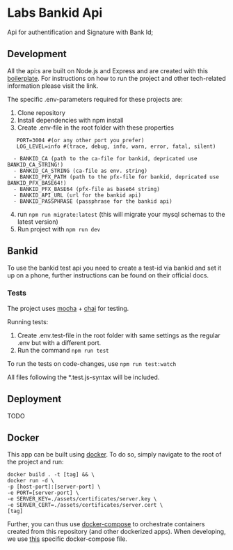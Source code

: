 # Labs Bankid Api
Api for authentification and Signature with Bank Id; 

## Development

All the api:s are built on Node.js and Express and are created with this <a href="https://github.com/helsingborg-stad/labs-node-js-boilerplate">boilerplate</a>. For instructions on how to run the project and other tech-related information please visit the link.

The specific .env-parameters required for these projects are:

1. Clone repository
2. Install dependencies with npm install
3. Create .env-file in the root folder with these properties
````
   PORT=3004 #(or any other port you prefer)
   LOG_LEVEL=info #(trace, debug, info, warn, error, fatal, silent)

  - BANKID_CA (path to the ca-file for bankid, depricated use BANKID_CA_STRING!)
  - BANKID_CA_STRING (ca-file as env. string)
  - BANKID_PFX_PATH (path to the pfx-file for bankid, depricated use BANKID_PFX_BASE64!) 
  - BANKID_PFX_BASE64 (pfx-file as base64 string)
  - BANKID_API_URL (url for the bankid api)
  - BANKID_PASSPHRASE (passphrase for the bankid api)
````
4. run ```npm run migrate:latest``` (this will migrate your mysql schemas to the latest version)
5. Run project with ```npm run dev```

## Bankid
To use the bankid test api you need to create a test-id via bankid and set it up on a phone, further instructions can be found on their official docs.

### Tests

The project uses [mocha](https://mochajs.org/) + [chai](https://www.chaijs.com/) for testing.

Running tests:

1. Create .env.test-file in the root folder with same settings as the regular .env but with a different port.
2. Run the command ```npm run test```

To run the tests on code-changes, use ```npm run test:watch```

All files following the *.test.js-syntax will be included.

## Deployment
TODO

## Docker

This app can be built using [docker](https://www.docker.com/). To do so, simply navigate to the root of the project and run:

```
docker build . -t [tag] && \
docker run -d \
-p [host-port]:[server-port] \
-e PORT=[server-port] \
-e SERVER_KEY=./assets/certificates/server.key \
-e SERVER_CERT=./assets/certificates/server.cert \
[tag]
```

Further, you can thus use [docker-compose](https://docs.docker.com/compose/) to orchestrate containers created from this repository (and other dockerized apps). When developing, we use [this](https://github.com/helsingborg-stad/labs-docker-compose) specific docker-compose file.
